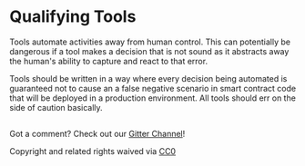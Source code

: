 # Qualifying Tools

Tools automate activities away from human control. This can potentially be dangerous if a tool makes a decision that is not sound as it abstracts away the human's ability to capture and react to that error.

Tools should be written in a way where every decision being automated is guaranteed not to cause an a false negative scenario in smart contract code that will be deployed in a production environment. All tools should err on the side of caution basically.

##  

Got a comment?  Check out our [Gitter Channel](https://gitter.im/SecurEth_Guidelines/community#)!

Copyright and related rights waived via [CC0](https://creativecommons.org/publicdomain/zero/1.0/)

